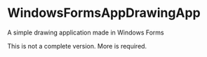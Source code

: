 # WindowsFormsAppDrawingApp
A simple drawing application made in Windows Forms

This is not a complete version. More is required.
